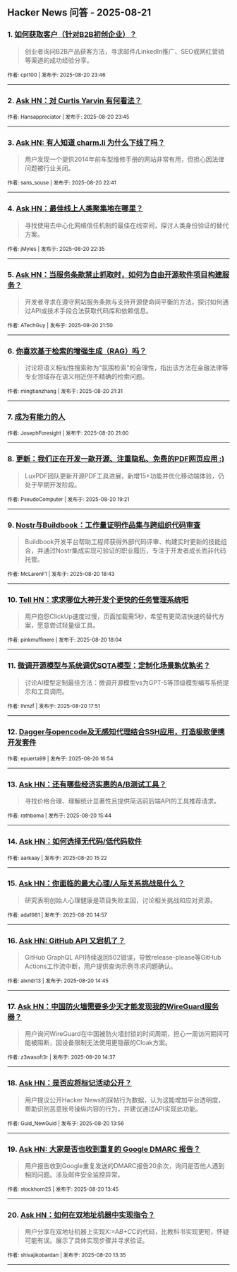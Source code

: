 ## Hacker News 问答 - 2025-08-21


### 1. [如何获取客户（针对B2B初创企业）？](https://news.ycombinator.com/item?id=44967657)
> 创业者询问B2B产品获客方法，寻求邮件/LinkedIn推广、SEO或网红营销等渠道的成功经验分享。

<sub>作者: cpt100 | 发布于: 2025-08-20 23:46</sub>

---

### 2. [Ask HN：对 Curtis Yarvin 有何看法？](https://news.ycombinator.com/item?id=44967654)

<sub>作者: Hansappreciator | 发布于: 2025-08-20 23:45</sub>

---

### 3. [Ask HN: 有人知道 charm.li 为什么下线了吗？](https://news.ycombinator.com/item?id=44967272)
> 用户发现一个提供2014年前车型维修手册的网站非常有用，但担心因法律问题被行业关闭。

<sub>作者: sans_souse | 发布于: 2025-08-20 22:41</sub>

---

### 4. [Ask HN：最佳线上人类聚集地在哪里？](https://news.ycombinator.com/item?id=44967243)
> 寻找使用去中心化网络信任机制的最佳在线空间，探讨人类身份验证的替代方案。

<sub>作者: jMyles | 发布于: 2025-08-20 22:35</sub>

---

### 5. [Ask HN：当服务条款禁止抓取时，如何为自由开源软件项目构建服务？](https://news.ycombinator.com/item?id=44966882)
> 开发者寻求在遵守网站服务条款与支持开源使命间平衡的方法，探讨如何通过API或技术手段合法获取代码库和依赖信息。

<sub>作者: ATechGuy | 发布于: 2025-08-20 21:50</sub>

---

### 6. [你喜欢基于检索的增强生成（RAG）吗？](https://news.ycombinator.com/item?id=44966712)
> 讨论将语义相似性搜索称为"氛围检索"的合理性，指出该方法在金融法律等专业领域存在语义相近但不精确的检索问题。

<sub>作者: mingtianzhang | 发布于: 2025-08-20 21:31</sub>

---

### 7. [成为有能力的人](https://news.ycombinator.com/item?id=44966409)

<sub>作者: JosephForesight | 发布于: 2025-08-20 21:00</sub>

---

### 8. [更新：我们正在开发一款开源、注重隐私、免费的PDF网页应用 :)](https://news.ycombinator.com/item?id=44965346)
> LuxPDF团队更新开源PDF工具进展，新增15+功能并优化移动端体验，仍处于早期开发阶段。

<sub>作者: PseudoComputer | 发布于: 2025-08-20 19:21</sub>

---

### 9. [Nostr与Buildbook：工作量证明作品集与跨组织代码审查](https://news.ycombinator.com/item?id=44964886)
> Buildbook开发平台帮助工程师获得外部代码评审、构建实时更新的技能组合，并通过Nostr集成实现可验证的职业履历，专注于开发者成长而非代码托管。

<sub>作者: McLarenF1 | 发布于: 2025-08-20 18:43</sub>

---

### 10. [Tell HN：求求哪位大神开发个更快的任务管理系统吧](https://news.ycombinator.com/item?id=44964463)
> 用户抱怨ClickUp速度过慢，页面加载需5秒，希望有更简洁快速的替代方案，愿意尝试轻量级工具。

<sub>作者: pinkmuffinere | 发布于: 2025-08-20 18:04</sub>

---

### 11. [微调开源模型与系统调优SOTA模型：定制化场景孰优孰劣？](https://news.ycombinator.com/item?id=44964291)
> 讨论AI模型定制最佳方法：微调开源模型vs为GPT-5等顶级模型编写系统提示和工具调用。

<sub>作者: Ihmzf | 发布于: 2025-08-20 17:51</sub>

---

### 12. [Dagger与opencode及无感知代理结合SSH应用，打造极致便携开发套件](https://news.ycombinator.com/item?id=44963606)

<sub>作者: epuerta99 | 发布于: 2025-08-20 16:54</sub>

---

### 13. [Ask HN：还有哪些经济实惠的A/B测试工具？](https://news.ycombinator.com/item?id=44962967)
> 寻找价格合理、理解统计显著性且提供简洁前后端API的工具推荐请求。

<sub>作者: rathboma | 发布于: 2025-08-20 15:44</sub>

---

### 14. [Ask HN：如何选择无代码/低代码软件](https://news.ycombinator.com/item?id=44962758)

<sub>作者: aarkaay | 发布于: 2025-08-20 15:22</sub>

---

### 15. [Ask HN：你面临的最大心理/人际关系挑战是什么？](https://news.ycombinator.com/item?id=44962552)
> 研究表明创始人心理健康是项目失败主因，讨论相关挑战和应对资源。

<sub>作者: ada1981 | 发布于: 2025-08-20 14:57</sub>

---

### 16. [Ask HN: GitHub API 又宕机了？](https://news.ycombinator.com/item?id=44962440)
> GitHub GraphQL API持续返回502错误，导致release-please等GitHub Actions工作流中断，用户提供查询示例寻求问题确认。

<sub>作者: alxndr13 | 发布于: 2025-08-20 14:45</sub>

---

### 17. [Ask HN：中国防火墙需要多少天才能发现我的WireGuard服务器？](https://news.ycombinator.com/item?id=44962376)
> 用户询问WireGuard在中国被防火墙封锁的时间周期，担心一周访问期间可能被阻断，因设备限制无法使用更隐蔽的Cloak方案。

<sub>作者: z3wasoft3r | 发布于: 2025-08-20 14:37</sub>

---

### 18. [Ask HN：是否应将标记活动公开？](https://news.ycombinator.com/item?id=44962005)
> 用户提议公开Hacker News的踩帖行为数据，认为这能增加平台透明度，帮助识别恶意账号操纵内容的行为，并建议通过API实现此功能。

<sub>作者: Guid_NewGuid | 发布于: 2025-08-20 13:56</sub>

---

### 19. [Ask HN: 大家是否也收到重复的 Google DMARC 报告？](https://news.ycombinator.com/item?id=44961905)
> 用户报告收到Google重复发送的DMARC报告20余次，询问是否他人遇到相同问题。涉及邮件安全监控异常。

<sub>作者: stockhorn25 | 发布于: 2025-08-20 13:45</sub>

---

### 20. [Ask HN：如何在双地址机器中实现指令？](https://news.ycombinator.com/item?id=44961825)
> 用户分享在双地址机器上实现X:=A*B+C*C的代码，比教科书实现更短，怀疑可能有误。展示了具体实现步骤并寻求验证。

<sub>作者: shivajikobardan | 发布于: 2025-08-20 13:35</sub>

---

